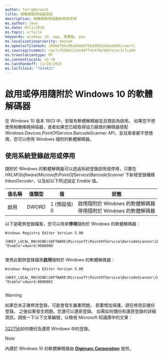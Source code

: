 ```yaml
---
author: TerryWarwick
title: 相機條碼掃描器設定
description: 相機條碼掃描器啟用或停用
ms.author: jken
ms.date: 05/1/2018
ms.topic: article
keywords: windows 10, uwp, 服務點, pos
ms.localizationpriority: medium
ms.openlocfilehash: 35666f64c88ad56b8f5bd3052ebbee069ccaecfc
ms.sourcegitcommit: cbe7cf620622a5e4df7414f9e38dfecec1cfca99
ms.translationtype: MT
ms.contentlocale: zh-TW
ms.lasthandoff: 11/20/2018
ms.locfileid: "7424421"
---
```

# <a name="enable-or-disable-the-software-decoder-that-ships-with-windows"></a>啟用或停用隨附於 Windows 10 的軟體解碼器
在 Windows 10 版本 1803 中，安裝有軟體解碼器並且預設為啟用。  如果您不想使用相機條碼掃描器，或者如果您已經取得協力廠商的解碼器搭配 Windows.Devices.PointOfService.BarcodeScanner API，並且兩者都不想使用，您可以停用 Windows 隨附的軟體解碼器。

## <a name="enable-or-disable-using-the-system-registry"></a>使用系統登錄啟用或停用
隨附於 Windows 的軟體解碼器可以透過系統登錄啟用或停用，只要在 *HKLM\Software\Microsoft\PointOfService\BarcodeScanner* 下新增登錄機碼 *InboxDecoder*，以及如以下所述設定 *Enable* 值。

| 值名稱  | 值類型 | 值 | 狀態 |
| ----------- | --------- | -------|--------|
| 啟用      | DWORD     | 1 (預設值)<br/>0 |  啟用隨附於 Windows 的軟體解碼器 <br/> 停用隨附於 Windows 的軟體解碼器 |


以下是範例登錄檔案，您可以用來**停用**隨附於 Windows 的軟體解碼器：

```
Windows Registry Editor Version 5.00

[HKEY_LOCAL_MACHINE\SOFTWARE\Microsoft\PointOfService\BarcodeScanner\InboxDecoder]
"Enable"=dword:0000000


```  
    
使用此範例登錄檔來**啟用**隨附於 Windows 的軟體解碼器：

```
Windows Registry Editor Version 5.00

[HKEY_LOCAL_MACHINE\SOFTWARE\Microsoft\PointOfService\BarcodeScanner\InboxDecoder]
"Enable"=dword:0000001


```  

> [!Warning] 
> 如果您未正確修改登錄，可能會發生嚴重問題。  若要增加保護，請在修改前備份登錄。  之後如果發生問題，您還可以還原登錄。  如需如何備份和還原登錄的詳細資訊，請按一下以下文章編號，以檢視 Microsoft 知識庫中的文章： <br/><br/> [322756](http://support.microsoft.com/kb/322756)如何備份及還原 Windows 中的登錄。

> [!NOTE]
> 內建於 Windows 10 的軟體解碼器由 [**Digimarc Corporation**](https://www.digimarc.com/) 提供。
